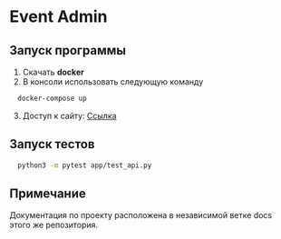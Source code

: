# Event Admin

## Запуск программы
1. Скачать **docker**
2. В консоли использовать следующую команду
```bash
  docker-compose up
```
3. Доступ к сайту: [Ссылка](http://localhost:8000/)
## Запуск тестов
```bash
  python3 -m pytest app/test_api.py  
```
## Примечание
Документация по проекту расположена в независимой ветке docs этого же репозитория.
